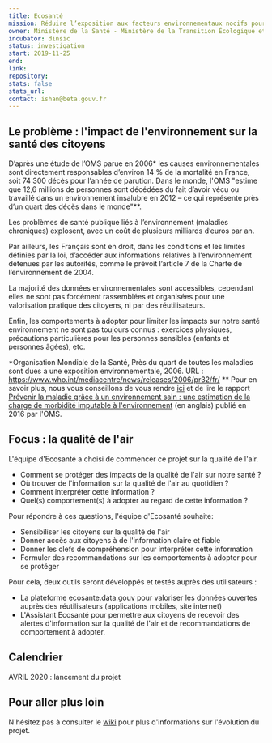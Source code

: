 ```yaml
---
title: Ecosanté
mission: Réduire l’exposition aux facteurs environnementaux nocifs pour la santé
owner: Ministère de la Santé - Ministère de la Transition Écologique et Solidaire
incubator: dinsic 
status: investigation
start: 2019-11-25 
end: 
link:
repository:
stats: false 
stats_url: 
contact: ishan@beta.gouv.fr
---
```


## Le problème : l'impact de l'environnement sur la santé des citoyens

D’après une étude de l’OMS parue en 2006* les causes environnementales sont directement responsables d’environ 14 % de la mortalité en France, soit 74 300 décès pour l’année de parution. Dans le monde, l'OMS "estime que 12,6 millions de personnes sont décédées du fait d’avoir vécu ou travaillé dans un environnement insalubre en 2012 – ce qui représente près d’un quart des décès dans le monde"**. 

Les problèmes de santé publique liés à l’environnement (maladies chroniques) explosent, avec un coût de plusieurs milliards d’euros par an.

Par ailleurs, les Français sont en droit, dans les conditions et les limites définies par la loi, d’accéder aux informations relatives à l’environnement détenues par les autorités, comme le prévoit l’article 7 de la Charte de l’environnement de 2004. 

La majorité des données environnementales sont accessibles, cependant elles ne sont pas forcément rassemblées et organisées pour une valorisation pratique des citoyens, ni par des réutilisateurs. 

Enfin, les comportements à adopter pour limiter les impacts sur notre santé environnement ne sont pas toujours connus : exercices physiques, précautions particulières pour les personnes sensibles (enfants et personnes âgées), etc.

*Organisation Mondiale de la Santé, Près du quart de toutes les maladies sont dues a une exposition environnementale, 2006. URL : https://www.who.int/mediacentre/news/releases/2006/pr32/fr/
** Pour en savoir plus, nous vous conseillons de vous rendre [ici](https://www.who.int/features/factfiles/environmental-disease-burden/fr/) et de lire le rapport [Prévenir la maladie grâce à un environnement sain : une estimation de la charge de morbidité imputable à l'environnement](https://apps.who.int/iris/bitstream/handle/10665/204585/9789241565196_eng.pdf;jsessionid=2AFB9996BC5A200B74BCAAF3CF4F9449?sequence=1) (en anglais) publié en 2016 par l'OMS. 

## Focus : la qualité de l'air

L'équipe d'Ecosanté a choisi de commencer ce projet sur la qualité de l'air. 

* Comment se protéger des impacts de la qualité de l'air sur notre santé ? 
* Où trouver de l'information sur la qualité de l'air au quotidien ? 
* Comment interpréter cette information ? 
* Quel(s) comportement(s) à adopter au regard de cette information ?

Pour répondre à ces questions, l'équipe d'Ecosanté souhaite:
* Sensibiliser les citoyens sur la qualité de l'air 
* Donner accès aux citoyens à de l'information claire et fiable
* Donner les clefs de compréhension pour interpréter cette information 
* Formuler des recommandations sur les comportements à adopter pour se protéger

Pour cela, deux outils seront développés et testés auprès des utilisateurs :
* La plateforme ecosante.data.gouv pour valoriser les données ouvertes auprès des réutilisateurs (applications mobiles, site internet)
* L'Assistant Ecosanté pour permettre aux citoyens de recevoir des alertes d'information sur la qualité de l'air et de recommandations de comportement à adopter. 

## Calendrier

AVRIL 2020 : lancement du projet 

## Pour aller plus loin

N'hésitez pas à consulter le [wiki](https://github.com/betagouv/ecosante/wiki/) pour plus d'informations sur l'évolution du projet. 
